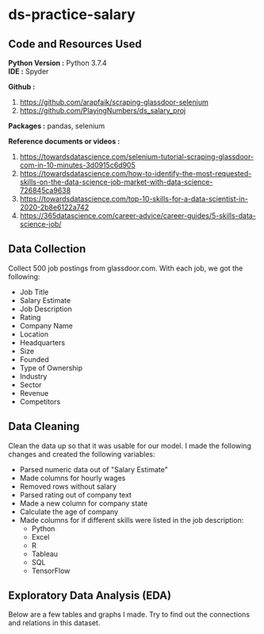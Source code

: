 # ds-practice-salary

## Code and Resources Used 
**Python Version :** Python 3.7.4  
**IDE :** Spyder  

**Github :**
1. https://github.com/arapfaik/scraping-glassdoor-selenium
2. https://github.com/PlayingNumbers/ds_salary_proj

**Packages :** pandas, selenium

**Reference documents or videos :** 
1. https://towardsdatascience.com/selenium-tutorial-scraping-glassdoor-com-in-10-minutes-3d0915c6d905  
2. https://towardsdatascience.com/how-to-identify-the-most-requested-skills-on-the-data-science-job-market-with-data-science-726845ca9638
3. https://towardsdatascience.com/top-10-skills-for-a-data-scientist-in-2020-2b8e6122a742  
4. https://365datascience.com/career-advice/career-guides/5-skills-data-science-job/  

## Data Collection 
Collect 500 job postings from glassdoor.com. With each job, we got the following:
*	Job Title
*	Salary Estimate
*	Job Description
*	Rating
*	Company Name
*	Location
*	Headquarters 
*	Size
*	Founded
*	Type of Ownership 
*	Industry
*	Sector
*	Revenue
*	Competitors 

## Data Cleaning
Clean the data up so that it was usable for our model. I made the following changes and created the following variables:
*	Parsed numeric data out of "Salary Estimate" 
*	Made columns for hourly wages 
*	Removed rows without salary 
*	Parsed rating out of company text 
*	Made a new column for company state 
*	Calculate the age of company 
*	Made columns for if different skills were listed in the job description:
    * Python  
    * Excel  
    * R  
    * Tableau  
    * SQL  
    * TensorFlow  

## Exploratory Data Analysis (EDA)
Below are a few tables and graphs I made. Try to find out the connections and relations in this dataset. 


